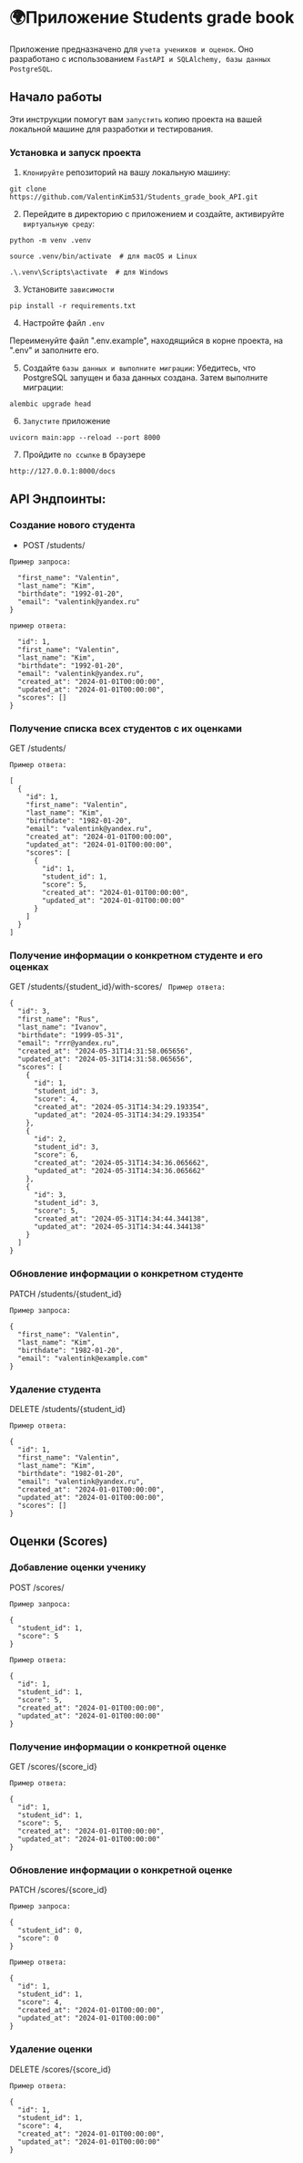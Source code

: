 # 🌍Приложение Students grade book

Приложение предназначено для `учета учеников и оценок`.
Оно разработано с использованием `FastAPI и SQLAlchemy, базы данных PostgreSQL`.

## Начало работы

Эти инструкции помогут вам `запустить` копию проекта на вашей локальной машине 
для разработки и тестирования.

### Установка и запуск проекта

1. `Клонируйте` репозиторий на вашу локальную машину:

```
git clone https://github.com/ValentinKim531/Students_grade_book_API.git
```

2. Перейдите в директорию с приложением и создайте, активируйте `виртуальную среду`:

```
python -m venv .venv
```
```
source .venv/bin/activate  # для macOS и Linux
```
```
.\.venv\Scripts\activate  # для Windows
```

3. Установите `зависимости`

```
pip install -r requirements.txt
```


4. Настройте файл `.env`

Переименуйте файл ".env.example", находящийся в корне проекта, на ".env" и заполните его.

5. Создайте `базы данных и выполните миграции`:
Убедитесь, что PostgreSQL запущен и база данных создана. Затем выполните миграции:
```
alembic upgrade head
```

6. `Запустите` приложение
```
uvicorn main:app --reload --port 8000
```

7. Пройдите `по ссылке` в браузере
```
http://127.0.0.1:8000/docs
```



## API Эндпоинты:

### Создание нового студента
 - POST /students/

`Пример запроса:`

```{
  "first_name": "Valentin",
  "last_name": "Kim",
  "birthdate": "1992-01-20",
  "email": "valentink@yandex.ru"
}
```

`пример ответа:`

```{
  "id": 1,
  "first_name": "Valentin",
  "last_name": "Kim",
  "birthdate": "1992-01-20",
  "email": "valentink@yandex.ru",
  "created_at": "2024-01-01T00:00:00",
  "updated_at": "2024-01-01T00:00:00",
  "scores": []
}
```

### Получение списка всех студентов с их оценками
GET /students/

`Пример ответа:`

```
[
  {
    "id": 1,
    "first_name": "Valentin",
    "last_name": "Kim",
    "birthdate": "1982-01-20",
    "email": "valentink@yandex.ru",
    "created_at": "2024-01-01T00:00:00",
    "updated_at": "2024-01-01T00:00:00",
    "scores": [
      {
        "id": 1,
        "student_id": 1,
        "score": 5,
        "created_at": "2024-01-01T00:00:00",
        "updated_at": "2024-01-01T00:00:00"
      }
    ]
  }
]
```


### Получение информации о конкретном студенте и его оценках 
GET /students/{student_id}/with-scores/
`
Пример ответа:`

```
{
  "id": 3,
  "first_name": "Rus",
  "last_name": "Ivanov",
  "birthdate": "1999-05-31",
  "email": "rrr@yandex.ru",
  "created_at": "2024-05-31T14:31:58.065656",
  "updated_at": "2024-05-31T14:31:58.065656",
  "scores": [
    {
      "id": 1,
      "student_id": 3,
      "score": 4,
      "created_at": "2024-05-31T14:34:29.193354",
      "updated_at": "2024-05-31T14:34:29.193354"
    },
    {
      "id": 2,
      "student_id": 3,
      "score": 6,
      "created_at": "2024-05-31T14:34:36.065662",
      "updated_at": "2024-05-31T14:34:36.065662"
    },
    {
      "id": 3,
      "student_id": 3,
      "score": 5,
      "created_at": "2024-05-31T14:34:44.344138",
      "updated_at": "2024-05-31T14:34:44.344138"
    }
  ]
}
```


### Обновление информации о конкретном студенте 
PATCH /students/{student_id}

`Пример запроса:`

```
{
  "first_name": "Valentin",
  "last_name": "Kim",
  "birthdate": "1982-01-20",
  "email": "valentink@example.com"
}
```


### Удаление студента
DELETE /students/{student_id}

`Пример ответа:`

```
{
  "id": 1,
  "first_name": "Valentin",
  "last_name": "Kim",
  "birthdate": "1982-01-20",
  "email": "valentink@yandex.ru",
  "created_at": "2024-01-01T00:00:00",
  "updated_at": "2024-01-01T00:00:00",
  "scores": []
}
```



## Оценки (Scores)


### Добавление оценки ученику
POST /scores/

`Пример запроса:`

```
{
  "student_id": 1,
  "score": 5
}
```

`Пример ответа:`

```
{
  "id": 1,
  "student_id": 1,
  "score": 5,
  "created_at": "2024-01-01T00:00:00",
  "updated_at": "2024-01-01T00:00:00"
}
```


### Получение информации о конкретной оценке

GET /scores/{score_id}

`Пример ответа:`

```
{
  "id": 1,
  "student_id": 1,
  "score": 5,
  "created_at": "2024-01-01T00:00:00",
  "updated_at": "2024-01-01T00:00:00"
}
```

### Обновление информации о конкретной оценке

PATCH /scores/{score_id}

`Пример запроса:`

```
{
  "student_id": 0,
  "score": 0
}
```

`Пример ответа:`

```
{
  "id": 1,
  "student_id": 1,
  "score": 4,
  "created_at": "2024-01-01T00:00:00",
  "updated_at": "2024-01-01T00:00:00"
}
```

### Удаление оценки

DELETE /scores/{score_id}

`Пример ответа:`

```
{
  "id": 1,
  "student_id": 1,
  "score": 4,
  "created_at": "2024-01-01T00:00:00",
  "updated_at": "2024-01-01T00:00:00"
}
```

